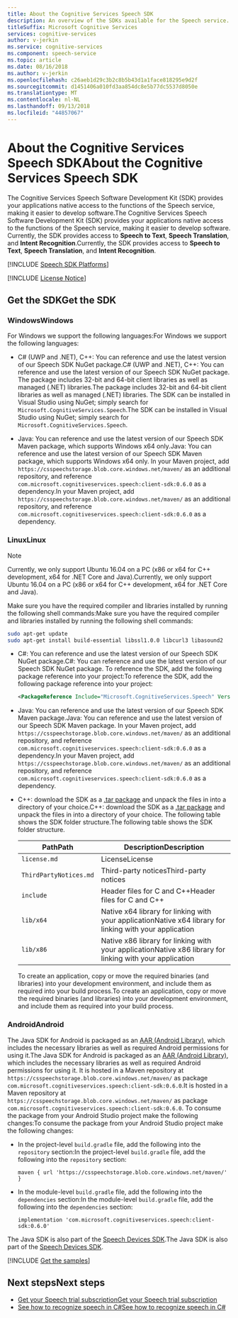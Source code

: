 ```yaml
---
title: About the Cognitive Services Speech SDK
description: An overview of the SDKs available for the Speech service.
titleSuffix: Microsoft Cognitive Services
services: cognitive-services
author: v-jerkin
ms.service: cognitive-services
ms.component: speech-service
ms.topic: article
ms.date: 08/16/2018
ms.author: v-jerkin
ms.openlocfilehash: c26aeb1d29c3b2c8b5b43d1a1face818295e9d2f
ms.sourcegitcommit: d1451406a010fd3aa854dc8e5b77dc5537d8050e
ms.translationtype: MT
ms.contentlocale: nl-NL
ms.lasthandoff: 09/13/2018
ms.locfileid: "44857067"
---
```

# <a name="about-the-cognitive-services-speech-sdk"></a><span data-ttu-id="891ba-103">About the Cognitive Services Speech SDK</span><span class="sxs-lookup"><span data-stu-id="891ba-103">About the Cognitive Services Speech SDK</span></span>

<span data-ttu-id="891ba-104">The Cognitive Services Speech Software Development Kit (SDK) provides your applications native access to the functions of the Speech service, making it easier to develop software.</span><span class="sxs-lookup"><span data-stu-id="891ba-104">The Cognitive Services Speech Software Development Kit (SDK) provides your applications native access to the functions of the Speech service, making it easier to develop software.</span></span> <span data-ttu-id="891ba-105">Currently, the SDK provides access to **Speech to Text**, **Speech Translation**, and **Intent Recognition**.</span><span class="sxs-lookup"><span data-stu-id="891ba-105">Currently, the SDK provides access to **Speech to Text**, **Speech Translation**, and **Intent Recognition**.</span></span>

[!INCLUDE [Speech SDK Platforms](../../../includes/cognitive-services-speech-service-speech-sdk-platforms.md)]

[!INCLUDE [License Notice](../../../includes/cognitive-services-speech-service-license-notice.md)]

## <a name="get-the-sdk"></a><span data-ttu-id="891ba-106">Get the SDK</span><span class="sxs-lookup"><span data-stu-id="891ba-106">Get the SDK</span></span>

### <a name="windows"></a><span data-ttu-id="891ba-107">Windows</span><span class="sxs-lookup"><span data-stu-id="891ba-107">Windows</span></span>

<span data-ttu-id="891ba-108">For Windows we support the following languages:</span><span class="sxs-lookup"><span data-stu-id="891ba-108">For Windows we support the following languages:</span></span>

* <span data-ttu-id="891ba-109">C# (UWP and .NET), C++: You can reference and use the latest version of our Speech SDK NuGet package.</span><span class="sxs-lookup"><span data-stu-id="891ba-109">C# (UWP and .NET), C++: You can reference and use the latest version of our Speech SDK NuGet package.</span></span>
  <span data-ttu-id="891ba-110">The package includes 32-bit and 64-bit client libraries as well as managed (.NET) libraries.</span><span class="sxs-lookup"><span data-stu-id="891ba-110">The package includes 32-bit and 64-bit client libraries as well as managed (.NET) libraries.</span></span>
  <span data-ttu-id="891ba-111">The SDK can be installed in Visual Studio using NuGet; simply search for `Microsoft.CognitiveServices.Speech`.</span><span class="sxs-lookup"><span data-stu-id="891ba-111">The SDK can be installed in Visual Studio using NuGet; simply search for `Microsoft.CognitiveServices.Speech`.</span></span>

* <span data-ttu-id="891ba-112">Java: You can reference and use the latest version of our Speech SDK Maven package, which supports Windows x64 only.</span><span class="sxs-lookup"><span data-stu-id="891ba-112">Java: You can reference and use the latest version of our Speech SDK Maven package, which supports Windows x64 only.</span></span>
  <span data-ttu-id="891ba-113">In your Maven project, add `https://csspeechstorage.blob.core.windows.net/maven/` as an additional repository, and reference `com.microsoft.cognitiveservices.speech:client-sdk:0.6.0` as a dependency.</span><span class="sxs-lookup"><span data-stu-id="891ba-113">In your Maven project, add `https://csspeechstorage.blob.core.windows.net/maven/` as an additional repository, and reference `com.microsoft.cognitiveservices.speech:client-sdk:0.6.0` as a dependency.</span></span> 

### <a name="linux"></a><span data-ttu-id="891ba-114">Linux</span><span class="sxs-lookup"><span data-stu-id="891ba-114">Linux</span></span>

> [!NOTE]
> <span data-ttu-id="891ba-115">Currently, we only support Ubuntu 16.04 on a PC (x86 or x64 for C++ development, x64 for .NET Core and Java).</span><span class="sxs-lookup"><span data-stu-id="891ba-115">Currently, we only support Ubuntu 16.04 on a PC (x86 or x64 for C++ development, x64 for .NET Core and Java).</span></span>

<span data-ttu-id="891ba-116">Make sure you have the required compiler and libraries installed by running the following shell commands:</span><span class="sxs-lookup"><span data-stu-id="891ba-116">Make sure you have the required compiler and libraries installed by running the following shell commands:</span></span>

```sh
sudo apt-get update
sudo apt-get install build-essential libssl1.0.0 libcurl3 libasound2
```

* <span data-ttu-id="891ba-117">C#: You can reference and use the latest version of our Speech SDK NuGet package.</span><span class="sxs-lookup"><span data-stu-id="891ba-117">C#: You can reference and use the latest version of our Speech SDK NuGet package.</span></span>
  <span data-ttu-id="891ba-118">To reference the SDK, add the following package reference into your project:</span><span class="sxs-lookup"><span data-stu-id="891ba-118">To reference the SDK, add the following package reference into your project:</span></span>

  ```xml
  <PackageReference Include="Microsoft.CognitiveServices.Speech" Version="0.6.0" />
  ```

* <span data-ttu-id="891ba-119">Java: You can reference and use the latest version of our Speech SDK Maven package.</span><span class="sxs-lookup"><span data-stu-id="891ba-119">Java: You can reference and use the latest version of our Speech SDK Maven package.</span></span>
  <span data-ttu-id="891ba-120">In your Maven project, add `https://csspeechstorage.blob.core.windows.net/maven/` as an additional repository, and reference `com.microsoft.cognitiveservices.speech:client-sdk:0.6.0` as a dependency.</span><span class="sxs-lookup"><span data-stu-id="891ba-120">In your Maven project, add `https://csspeechstorage.blob.core.windows.net/maven/` as an additional repository, and reference `com.microsoft.cognitiveservices.speech:client-sdk:0.6.0` as a dependency.</span></span> 

* <span data-ttu-id="891ba-121">C++: download the SDK as a [.tar package](https://aka.ms/csspeech/linuxbinary) and unpack the files in into a directory of your choice.</span><span class="sxs-lookup"><span data-stu-id="891ba-121">C++: download the SDK as a [.tar package](https://aka.ms/csspeech/linuxbinary) and unpack the files in into a directory of your choice.</span></span> <span data-ttu-id="891ba-122">The following table shows the SDK folder structure.</span><span class="sxs-lookup"><span data-stu-id="891ba-122">The following table shows the SDK folder structure.</span></span>

  |<span data-ttu-id="891ba-123">Path</span><span class="sxs-lookup"><span data-stu-id="891ba-123">Path</span></span>|<span data-ttu-id="891ba-124">Description</span><span class="sxs-lookup"><span data-stu-id="891ba-124">Description</span></span>|
  |-|-|
  |`license.md`|<span data-ttu-id="891ba-125">License</span><span class="sxs-lookup"><span data-stu-id="891ba-125">License</span></span>|
  |`ThirdPartyNotices.md`|<span data-ttu-id="891ba-126">Third-party notices</span><span class="sxs-lookup"><span data-stu-id="891ba-126">Third-party notices</span></span>|
  |`include`|<span data-ttu-id="891ba-127">Header files for C and C++</span><span class="sxs-lookup"><span data-stu-id="891ba-127">Header files for C and C++</span></span>|
  |`lib/x64`|<span data-ttu-id="891ba-128">Native x64 library for linking with your application</span><span class="sxs-lookup"><span data-stu-id="891ba-128">Native x64 library for linking with your application</span></span>|
  |`lib/x86`|<span data-ttu-id="891ba-129">Native x86 library for linking with your application</span><span class="sxs-lookup"><span data-stu-id="891ba-129">Native x86 library for linking with your application</span></span>|

  <span data-ttu-id="891ba-130">To create an application, copy or move the required binaries (and libraries) into your development environment, and include them as required into your build process.</span><span class="sxs-lookup"><span data-stu-id="891ba-130">To create an application, copy or move the required binaries (and libraries) into your development environment, and include them as required into your build process.</span></span>

### <a name="android"></a><span data-ttu-id="891ba-131">Android</span><span class="sxs-lookup"><span data-stu-id="891ba-131">Android</span></span>

<span data-ttu-id="891ba-132">The Java SDK for Android is packaged as an [AAR (Android Library)](https://developer.android.com/studio/projects/android-library), which includes the necessary libraries as well as required Android permissions for using it.</span><span class="sxs-lookup"><span data-stu-id="891ba-132">The Java SDK for Android is packaged as an [AAR (Android Library)](https://developer.android.com/studio/projects/android-library), which includes the necessary libraries as well as required Android permissions for using it.</span></span>
<span data-ttu-id="891ba-133">It is hosted in a Maven repository at `https://csspeechstorage.blob.core.windows.net/maven/` as package `com.microsoft.cognitiveservices.speech:client-sdk:0.6.0`.</span><span class="sxs-lookup"><span data-stu-id="891ba-133">It is hosted in a Maven repository at `https://csspeechstorage.blob.core.windows.net/maven/` as package `com.microsoft.cognitiveservices.speech:client-sdk:0.6.0`.</span></span>
<span data-ttu-id="891ba-134">To consume the package from your Android Studio project make the following changes:</span><span class="sxs-lookup"><span data-stu-id="891ba-134">To consume the package from your Android Studio project make the following changes:</span></span>

* <span data-ttu-id="891ba-135">In the project-level `build.gradle` file, add the following into the `repository` section:</span><span class="sxs-lookup"><span data-stu-id="891ba-135">In the project-level `build.gradle` file, add the following into the `repository` section:</span></span>

  ```text
  maven { url 'https://csspeechstorage.blob.core.windows.net/maven/' }
  ```

* <span data-ttu-id="891ba-136">In the module-level `build.gradle` file, add the following into the `dependencies` section:</span><span class="sxs-lookup"><span data-stu-id="891ba-136">In the module-level `build.gradle` file, add the following into the `dependencies` section:</span></span>

  ```text
  implementation 'com.microsoft.cognitiveservices.speech:client-sdk:0.6.0'
  ```

<span data-ttu-id="891ba-137">The Java SDK is also part of the [Speech Devices SDK](speech-devices-sdk.md).</span><span class="sxs-lookup"><span data-stu-id="891ba-137">The Java SDK is also part of the [Speech Devices SDK](speech-devices-sdk.md).</span></span>

[!INCLUDE [Get the samples](../../../includes/cognitive-services-speech-service-speech-sdk-sample-download-h2.md)]

## <a name="next-steps"></a><span data-ttu-id="891ba-138">Next steps</span><span class="sxs-lookup"><span data-stu-id="891ba-138">Next steps</span></span>

* [<span data-ttu-id="891ba-139">Get your Speech trial subscription</span><span class="sxs-lookup"><span data-stu-id="891ba-139">Get your Speech trial subscription</span></span>](https://azure.microsoft.com/try/cognitive-services/)
* [<span data-ttu-id="891ba-140">See how to recognize speech in C#</span><span class="sxs-lookup"><span data-stu-id="891ba-140">See how to recognize speech in C#</span></span>](quickstart-csharp-dotnet-windows.md)
